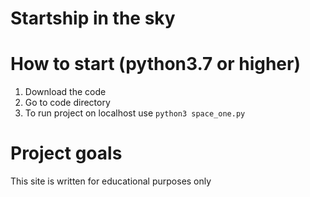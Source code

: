 # Startship in the sky

# How to start (python3.7 or higher)

1. Download the code
2. Go to code directory
4. To run project on localhost use `python3 space_one.py`

# Project goals
This site is written for educational purposes only